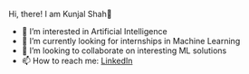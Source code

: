 Hi, there! I am Kunjal Shah👋
- 👀 I’m interested in Artificial Intelligence
- 🌱 I’m currently looking for internships in Machine Learning
- 💞️ I’m looking to collaborate on interesting ML solutions
- 📫 How to reach me: [LinkedIn](https://www.linkedin.com/in/kunjal-shah-b99ba51b2/)

<!---
kunjalshah101/kunjalshah101 is a ✨ special ✨ repository because its `README.md` (this file) appears on your GitHub profile.
You can click the Preview link to take a look at your changes.
--->
